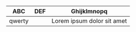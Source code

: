 ABC    | DEF | Ghijklmnopq
-------|-----|----------------------------
qwerty |     | Lorem ipsum dolor sit amet